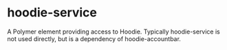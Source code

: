 # hoodie-service

A Polymer element providing access to Hoodie.  Typically hoodie-service is not 
used directly, but is a dependency of hoodie-accountbar.
